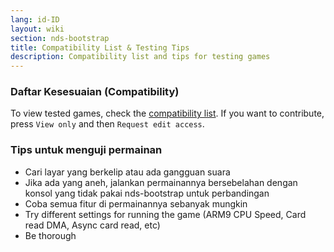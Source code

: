 ```yaml
---
lang: id-ID
layout: wiki
section: nds-bootstrap
title: Compatibility List & Testing Tips
description: Compatibility list and tips for testing games
---
```


### Daftar Kesesuaian (Compatibility)
To view tested games, check the [compatibility list](https://docs.google.com/spreadsheets/d/1LRTkXOUXraTMjg1eedz_f7b5jiuyMv2x6e_jY_nyHSc/). If you want to contribute, press `View only` and then `Request edit access`.

### Tips untuk menguji permainan
- Cari layar yang berkelip atau ada gangguan suara
- Jika ada yang aneh, jalankan permainannya bersebelahan dengan konsol yang tidak pakai nds-bootstrap untuk perbandingan
- Coba semua fitur di permainannya sebanyak mungkin
- Try different settings for running the game (ARM9 CPU Speed, Card read DMA, Async card read, etc)
- Be thorough
